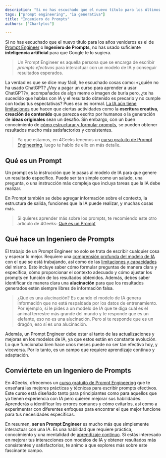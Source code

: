```yaml
---
description: "Si no has escuchado que el nuevo título para los últimos años es el de «Prompt Engineer» o «Ingeniero de Prompts», no has usado suficiente inteligencia artificial para que Google te lo sugiera."
tags: ["prompt engineering", "ia generativa"]
title: "Ingeniero de Prompts"
authors: ["Charlytoc"]

---
```


Si no has escuchado que el nuevo título para los años venideros es el de [Prompt Engineer](https://es.wikipedia.org/wiki/Ingenier%C3%ADa_de_instrucciones) o **Ingeniero de Prompts**, no has usado suficiente **inteligencia artificial** para que Google te lo sugiera.

> Un Prompt Engineer es aquella persona que se encarga de escribir *prompts efectivos* para interactuar con un modelo de IA y conseguir resultados esperados.

La verdad es que se dice muy fácil, he escuchado cosas como: «¿quién no ha usado ChatGPT? ¿Voy a pagar un curso para aprender a usar ChatGPT?», acompañados de algn meme o imagen de burla pero, ¿te ha sucedido que hablas con IA y el resultado obtenido es precario y no cumple con todas tus espectativas? Pues eso es normal. [La IA aún tiene limitaciones](https://www.youtube.com/watch?v=D-USxc-ZTzQ) que hacen que ciertas actividades como la **escritura creativa**, **creación de contenido** que parezca escrito por humanos o la generación de **ideas originales** sean un desafío. Sin embargo, con un buen conocimiento de [cómo estructurar y formular prompts](https://4geeks.com/es/lesson/prompt-engineering-para-principiantes), se pueden obtener resultados mucho más satisfactorios y consistentes.

> Ya que estamos, en 4Geeks tenemos un [curso gratuito de Prompt Engineering](https://4geeks.com/es/interactive-exercise/curso-de-prompt-engineering), luego te hablo de ello en más detalle.

## Qué es un Prompt
Un prompt es la instrucción que le pasas al modelo de IA para que genere un resultado específico. Puede ser tan simple como un saludo, una pregunta, o una instrucción más compleja que incluya tareas que la IA debe realizar.

En Prompt también se debe agregar información sobre el contexto, la estructura de salida, funciones que la IA puede realizar, y muchas cosas más.

> Si quieres aprender más sobre los prompts, te recomiendo este otro artículo de 4Geeks: [Qué es un Prompt](https://4geeks.com/es/lesson/que-es-un-prompt)


## Qué hace un Ingeniero de Prompts
El trabajo de un Prompt Engineer no solo se trata de escribir cualquier cosa y esperar lo mejor. Requiere una  [comprensión profunda del modelo de IA](https://www.dongee.com/tutoriales/que-son-los-modelos-de-inteligencia-artificial-y-cuales-son-los-mas-usados/) con el que se está trabajando, así como de las [limitaciones y capacidades](https://www.youtube.com/watch?v=D-USxc-ZTzQ) del mismo. Esto incluye saber cómo formular preguntas de manera clara y específica, cómo proporcionar el contexto adecuado y cómo ajustar los prompts en función de los resultados obtenidos. Además, debes saber identificar de manera clara una **alucinación** para que los resultados generados estén siempre libres de información falsa.

> ¿Qué es una alucinación? Es cuando el modelo de IA genera información que no está respaldada por los datos de entrenamiento. Por ejemplo, si le pides a un modelo de IA que te diga cuál es el animal terrestre más grande del mundo y te responde que es un elefante, eso no es una alucinación. Pero si te responde que es un dragón, eso sí es una alucinación.

Además, un Prompt Engineer debe estar al tanto de las actualizaciones y mejoras en los modelos de IA, ya que estos están en constante evolución. Lo que funcionaba bien hace unos meses puede no ser tan efectivo hoy, y viceversa. Por lo tanto, es un campo que requiere aprendizaje continuo y adaptación.


## Conviértete en un **Ingeniero de Prompts**

En 4Geeks, ofrecemos un [curso gratuito de Prompt Engineering](https://4geeks.com/interactive-exercise/prompt-engineering-exercise-course) que te enseñará las mejores prácticas y técnicas para escribir prompts efectivos. Este curso está diseñado tanto para principiantes como para aquellos que ya tienen experiencia con IA pero quieren mejorar sus habilidades. Aprenderás a identificar los errores comunes y cómo evitarlos, así como a experimentar con diferentes enfoques para encontrar el que mejor funcione para tus necesidades específicas.

En resumen, **ser un Prompt Engineer** es mucho más que simplemente interactuar con una IA. Es una habilidad que requiere práctica, conocimiento y una mentalidad de [aprendizaje continuo](https://www.ie.edu/insights/es/articulos/aprendizaje-continuo-factor-critico-supervivencia/#:~:text=El%20aprendizaje%20continuo%20consiste%20en,que%20renuevan%20constantemente%20sus%20conocimientos.). Si estás interesado en mejorar tus interacciones con modelos de IA y obtener resultados más consistentes y satisfactorios, te animo a que explores más sobre este fascinante campo.
